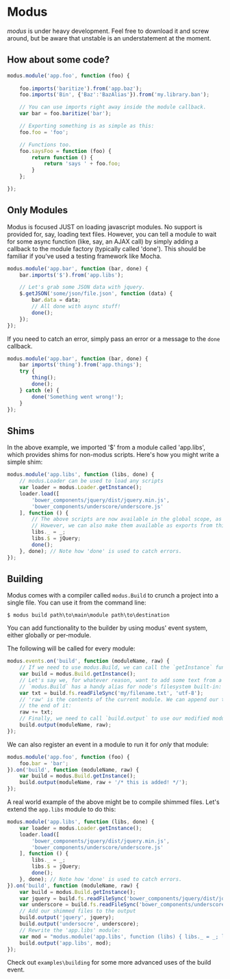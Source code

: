 Modus
=====

*modus* is under heavy development. Feel free to download it and screw around, but be aware that
unstable is an understatement at the moment.

How about some code?
--------------------

```javascript
modus.module('app.foo', function (foo) {
   
    foo.imports('baritize').from('app.baz');
    foo.imports('Bin', {'Baz':'BazAlias'}).from('my.library.ban');

    // You can use imports right away inside the module callback.
    var bar = foo.baritize('bar');

    // Exporting something is as simple as this:
    foo.foo = 'foo';

    // Functions too.
    foo.saysFoo = function (foo) {
        return function () {
            return 'says ' + foo.foo;
        }
    };

});
```

Only Modules
------------
Modus is focused JUST on loading javascript modules. No support is provided
for, say, loading text files. However, you can tell a module to wait for
some async function (like, say, an AJAX call) by simply adding a callback
to the module factory (typically called 'done'). This should be familiar if
you've used a testing framework like Mocha.

```javascript
modus.module('app.bar', function (bar, done) {
    bar.imports('$').from('app.libs');

    // Let's grab some JSON data with jquery.
    $.getJSON('some/json/file.json', function (data) {
        bar.data = data;
        // All done with async stuff!
        done();
    });
});
```

If you need to catch an error, simply pass an error or a message to the `done` callback.

```javascript
modus.module('app.bar', function (bar, done) {
    bar imports('thing').from('app.things');
    try {
        thing();
        done();
    } catch (e) {
        done('Something went wrong!');
    } 
});
```

Shims
-----
In the above example, we imported '$' from a module called 'app.libs', which
provides shims for non-modus scripts. Here's how you might write a simple shim:

```javascript
modus.module('app.libs', function (libs, done) {
    // modus.Loader can be used to load any scripts
    var loader = modus.Loader.getInstance();
    loader.load([
        'bower_components/jquery/dist/jquery.min.js',
        'bower_components/underscore/underscore.js'
    ], function () {
        // The above scripts are now available in the global scope, as always.
        // However, we can also make them available as exports from this module:
        libs._ = _;
        libs.$ = jQuery;
        done();
    }, done); // Note how 'done' is used to catch errors.
});
```

Building
--------
Modus comes with a compiler called `modus.Build` to crunch a project into
a single file. You can use it from the command line:

```cli
$ modus build path\to\main\module path\to\destination
```

You can add functionality to the builder by using modus' event system, either
globally or per-module.

The following will be called for every module:

```javascript
modus.events.on('build', function (moduleName, raw) {
    // If we need to use modus.Build, we can call the `getInstance` function.
    var build = modus.Build.getInstance();
    // Let's say we, for whatever reason, want to add some text from a file.
    // `modus.Build` has a handy alias for node's filesystem built-in:
    var txt = build.fs.readFileSync('my/filename.txt', 'utf-8');
    // 'raw' is the contents of the current module. We can append our text to
    // the end of it:
    raw += txt;
    // Finally, we need to call `build.output` to use our modified module.
    build.output(moduleName, raw);
});
```

We can also register an event in a module to run it for *only* that module:

```javascript
modus.module('app.foo', function (foo) {
    foo.bar = 'bar';
}).on('build', function (moduleName, raw) {
    var build = modus.Build.getInstance();
    build.output(moduleName, raw + '/* this is added! */');
});
```

A real world example of the above might be to compile shimmed files. Let's
extend the `app.libs` module to do this:

```javascript
modus.module('app.libs', function (libs, done) {
    var loader = modus.Loader.getInstance();
    loader.load([
        'bower_components/jquery/dist/jquery.min.js',
        'bower_components/underscore/underscore.js'
    ], function () {
        libs._ = _;
        libs.$ = jQuery;
        done();
    }, done); // Note how 'done' is used to catch errors.
}).on('build', function (moduleName, raw) {
    var build = modus.Build.getInstance();
    var jquery = build.fs.readFileSync('bower_components/jquery/dist/jquery.min.js', 'utf-8');
    var underscore = build.fs.readFileSync('bower_components/underscore/underscore.js', 'utf-8');
    // Add our shimmed files to the output
    build.output('jquery', jquery);
    build.output('undersocre', underscore);
    // Rewrite the 'app.libs' module:
    var mod = "modus.module('app.libs', function (libs) { libs._ = _; libs.$ = $; });";
    build.output('app.libs', mod);
});
```

Check out `examples\building` for some more advanced uses of the build event.